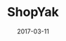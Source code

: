 ---
layout: site
title: "ShopYak"
date: 2017-03-11
categories: [community]
version: 1.5.7
major: 1
minor: 5
patch: 7
slug: shopyak-optimized-store-builder
link: https://shopyak.com/
submitter: jamesanthonyferguson
permalink: /sites/:slug
---